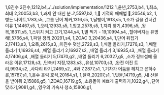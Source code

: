 1,8진수 2진수,1212,b4,./../solution/implementation/1212
1,윤년,2753,b4,
1,최소, 최대 2,20053,b3,
1,과제 안 내신 분..?,5597,b2,
1,🐜 기적의 매매법 🐜,20546,b2,
1,병든 나이트,1783,s5,
,그룹 단어 체커,1316,s5,
1,달팽이,1913,s5,
1,소가 길을 건너간 이유 1,14467,s5,
1,오리,12933,s5,
1,빙고,2578,s5,
1,지뢰 찾기,4396,s5,
,왕복,18311,s5,
1,스위치 켜고 끄기,1244,s4,
1,별 찍기 - 19,10994,s4,
,할아버지는 유명해!,5766,s4,
1,파일 정리,20291,s4,
1,ZOAC 3,20436,s4,
1,단어 뒤집기 2,17413,s3,
1,오목,2615,s3,
,이진수 덧셈,2729,s3,
1,배열 돌리기,17276,s3,
1,배열 돌리기 1,16926,s4,
,배열 돌리기 2,16927,s2,
,배열 돌리기 3,16935,s3,
,배열 돌리기 4,17406,g4,
,배열 돌리기 5,17470,g2,
,배열 돌리기 6,20327,g5,
,소가 정보섬에 올라온 이유,17128,s3,
,단축키 지정,1283,s3,
,유성,10703,s3,
,완전 이진 트리,9934,s2,
,사다리 타기,2469,s2,
,4와 7,2877,s1,
1,기차가 어둠을 헤치고 은하수를,15787,s1,
1,홀수 홀릭 호석,20164,s1,
1,달력,20207,s1,
1,빗물,14719,g5,
,내 선물을 받아줘 2,15886,g5,
1,ZOAC,16719,g5,
,소용돌이 예쁘게 출력하기,1022,g4,
,단어 맞추기,9081,g4,
,영우의 기숙사 청소,15806,g1,

